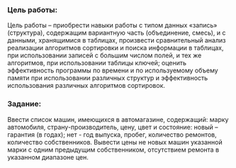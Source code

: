 
### Цель работы: 
Цель работы – приобрести навыки работы с типом данных «запись» (структура), содержащим вариантную часть (объединение, смесь), и с данными, хранящимися в таблицах, произвести сравнительный анализ реализации алгоритмов сортировки и поиска информации в таблицах, при использовании записей с большим числом полей, и тех же алгоритмов, при использовании таблицы ключей; оценить эффективность программы по времени и по используемому объему памяти при использовании различных структур и эффективность использования различных алгоритмов сортировок.


### Задание: 
Ввести список машин, имеющихся в автомагазине, содержащий: марку автомобиля, страну-производитель, цену, цвет и состояние: новый – гарантия (в годах); нет - год выпуска, пробег, количество ремонтов, количество собственников. Вывести цены не новых машин указанной марки с одним предыдущим собственником, отсутствием ремонта в указанном диапазоне цен.
